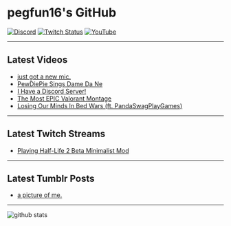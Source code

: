 # pegfun16's GitHub

[![Discord](https://img.shields.io/discord/743123947641372732?label=Discord&logo=Discord&logoColor=%23ffffff)](https://discord.gg/pnHWU2X)
[![Twitch Status](https://img.shields.io/twitch/status/pegfun16?label=Twitch&logo=Twitch&logoColor=%23ffffff)](https://twitch.tv/pegfun16)
[![YouTube](http://img.shields.io/badge/You-Tube-red?style=flat&logo=YouTube)](https://youtube.com/channel/UC__eAGSAHqLUSmzU7hmxtWA)

---

## Latest Videos
<!-- YOUTUBE:START -->
- [just got a new mic.](https://www.youtube.com/watch?v=36can3KJYnw)
- [PewDiePie Sings Dame Da Ne](https://www.youtube.com/watch?v=MBh74e8hI-c)
- [I Have a Discord Server!](https://www.youtube.com/watch?v=-lXDJvfJlsw)
- [The Most EPIC Valorant Montage](https://www.youtube.com/watch?v=doRw4VUSnzA)
- [Losing Our Minds In Bed Wars (ft. PandaSwagPlayGames)](https://www.youtube.com/watch?v=t862McI1ktk)
<!-- YOUTUBE:END -->

---

## Latest Twitch Streams
<!-- TWITCH:START -->
- [Playing Half-Life 2 Beta Minimalist Mod](https://www.twitch.tv/videos/778531928)
<!-- TWITCH:END -->

---

## Latest Tumblr Posts
<!-- TUMBLR:START -->
- [a picture of me.](https://pegfun16.tumblr.com/post/636234196854112256)
<!-- TUMBLR:END -->

---

![github stats](https://github-readme-stats.vercel.app/api?username=pegfun16&show_icons=true&hide_border=true)
